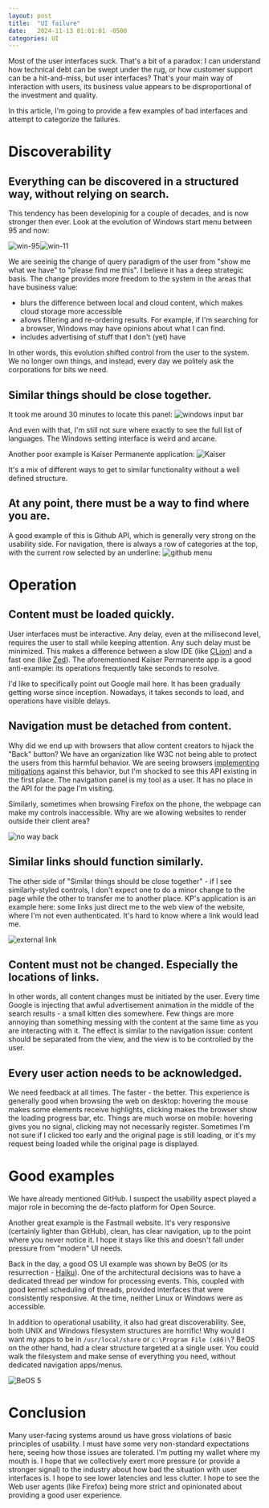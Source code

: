 ```yaml
---
layout: post
title:  "UI failure"
date:   2024-11-13 01:01:01 -0500
categories: UI
---
```


Most of the user interfaces suck. That's a bit of a paradox: I can understand how technical debt can be swept under the rug, or how customer support can be a hit-and-miss, but user interfaces? That's your main way of interaction with users, its business value appears to be disproportional of the investment and quality.

In this article, I'm going to provide a few examples of bad interfaces and attempt to categorize the failures.

# Discoverability

## Everything can be discovered in a structured way, without relying on search.

This tendency has been developinig for a couple of decades, and is now stronger then ever. Look at the evolution of Windows start menu between 95 and now:

![win-95](/resource/ui/win95-start-menu.png)![win-11](/resource/ui/win11-start-menu.png)

We are seeinig the change of query paradigm of the user from "show me what we have" to "please find me this". I believe it has a deep strategic basis. The change provides more freedom to the system in the areas that have business value:
- blurs the difference between local and cloud content, which makes cloud storage more accessible
- allows filtering and re-ordering results. For example, if I'm searching for a browser, Windows may have opinions about what I can find.
- includes advertising of stuff that I don't (yet) have

In other words, this evolution shifted control from the user to the system. We no longer own things, and instead, every day we politely ask the corporations for bits we need.

## Similar things should be close together.

It took me around 30 minutes to locate this panel:
![windows input bar](/resource/ui/input-bar.png)

And even with that, I'm still not sure where exactly to see the full list of languages. The Windows setting interface is weird and arcane.

Another poor example is Kaiser Permanente application:
![Kaiser](/resource/ui/Kaiser.jpg)

It's a mix of different ways to get to similar functionality without a well defined structure.

## At any point, there must be a way to find where you are.

A good example of this is Github API, which is generally very strong on the usability side. For navigation, there is always a row of categories at the top, with the current row selected by an underline:
![github menu](/resource/ui/github-menu.png)

# Operation

## Content must be loaded quickly.

User interfaces must be interactive. Any delay, even at the millisecond level, requires the user to stall while keeping attention. Any such delay must be minimized. This makes a difference between a slow IDE (like [CLion](https://www.jetbrains.com/clion/)) and a fast one (like [Zed](https://zed.dev/)). The aforementioned Kaiser Permanente app is a good anti-example: its operations frequently take seconds to resolve.

I'd like to specifically point out Google mail here. It has been gradually getting worse since inception. Nowadays, it takes seconds to load, and operations have visible delays.

## Navigation must be detached from content.

Why did we end up with browsers that allow content creators to hijack the "Back" button? We have an organization like W3C not being able to protect the users from this harmful behavior. We are seeing browsers [implementing mitigations](https://www.pcmag.com/news/chrome-browser-to-stop-websites-abusing-the-back-button) against this behavior, but I'm shocked to see this API existing in the first place. The navigation panel is my tool as a user. It has no place in the API for the page I'm visiting.

Similarly, sometimes when browsing Firefox on the phone, the webpage can make my controls inaccessible. Why are we allowing websites to render outside their client area?

![no way back](/resource/ui/no-way-back.jpg)

## Similar links should function similarly.

The other side of "Similar things should be close together" - if I see similarly-styled controls, I don't expect one to do a minor change to the page while the other to transfer me to another place. KP's application is an example here: some links just direct me to the web view of the website, where I'm not even authenticated. It's hard to know where a link would lead me.

![external link](/resource/ui/external-link.jpg)

## Content must not be changed. Especially the locations of links.

In other words, all content changes must be initiated by the user. Every time Google is injecting that awful advertisement animation in the middle of the search results - a small kitten dies somewhere. Few things are more annoying than something messing with the content at the same time as you are interacting with it. The effect is similar to the navigation issue: content should be separated from the view, and the view is to be controlled by the user.

## Every user action needs to be acknowledged.

We need feedback at all times. The faster - the better. This experience is generally good when browsing the web on desktop: hovering the mouse makes some elements receive highlights, clicking makes the browser show the loading progress bar, etc.
Things are much worse on mobile: hovering gives you no signal, clicking may not necessarily register. Sometimes I'm not sure if I clicked too early and the original page is still loading, or it's my request being loaded while the original page is displayed.

# Good examples

We have already mentioned GitHub. I suspect the usability aspect played a major role in becoming the de-facto platform for Open Source.

Another great example is the Fastmail website. It's very responsive (certainly lighter than GitHub), clean, has clear navigation, up to the point where you never notice it. I hope it stays like this and doesn't fall under pressure from "modern" UI needs.

Back in the day, a good OS UI example was shown by BeOS (or its resurrection - [Haiku](https://www.haiku-os.org/)). One of the architectural decisions was to have a dedicated thread per window for processing events. This, coupled with good kernel scheduling of threads, provided interfaces that were consistently responsive. At the time, neither Linux or Windows were as accessible.

In addition to operational usability, it also had great discoverability. See, both UNIX and Windows filesystem structures are horrific! Why would I want my apps to be in `/usr/local/share` or `c:\Program File (x86)\`? BeOS on the other hand, had a clear structure targeted at a single user. You could walk the filesystem and make sense of everything you need, without dedicated navigation apps/menus.

![BeOS 5](/resource/ui/beos5.png)

# Conclusion

Many user-facing systems around us have gross violations of basic principles of usability. I must have some very non-standard expectations here, seeing how those issues are tolerated.
I'm putting my wallet where my mouth is. I hope that we collectively exert more pressure (or provide a stronger signal) to the industry about how bad the situation with user interfaces is.
I hope to see lower latencies and less clutter. I hope to see the Web user agents (like Firefox) being more strict and opinionated about providing a good user experience.
